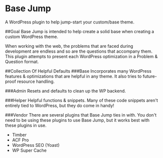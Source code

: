 # Base Jump
A WordPress plugin to help jump-start your custom/base theme.

##Goal
Base Jump is intended to help create a solid base when creating a custom WordPress theme.

When working with the web, the problems that are faced during development are endless and so are the questions that accompany them. This plugin attempts to present each WordPress optimization in a Problem & Question format.

##Collection Of Helpful Defaults
###Base
Incorporates many WordPress features & optimizations that are helpful in any theme. It also tries to future-proof resource handling.

###Admin
Resets and defaults to clean up the WP backend.

###Helper
Helpful functions & snippets. Many of these code snippets aren't entirely tied to WordPress, but they do come in handy!

###Vendor
There are several plugins that Base Jump ties in with. You don't need to be using these plugins to use Base Jump, but it works best with these plugins in use.

- Timber
- ACF Pro
- WordPress SEO (Yoast)
- WP Super Cache